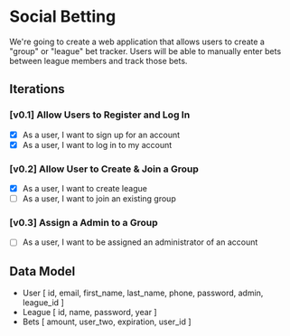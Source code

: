# Social Betting

We're going to create a web application that allows users to create a "group" or "league" bet tracker. Users will be able to manually enter bets between league members and track those bets.

## Iterations

### [v0.1] Allow Users to Register and Log In

* [X] As a user, I want to sign up for an account
* [X] As a user, I want to log in to my account

### [v0.2] Allow User to Create & Join a Group

* [X] As a user, I want to create league
* [ ] As a user, I want to join an existing group

### [v0.3] Assign a Admin to a Group

* [ ] As a user, I want to be assigned an administrator of an account


## Data Model

* User [ id, email, first_name, last_name, phone, password, admin, league_id ]
* League [ id, name, password, year ]
* Bets [ amount, user_two, expiration, user_id ]
